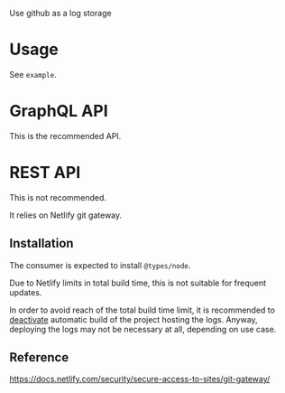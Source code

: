 Use github as a log storage

# Usage

See `example`.

# GraphQL API

This is the recommended API.

# REST API

This is not recommended.

It relies on Netlify git gateway.

## Installation

The consumer is expected to install `@types/node`.

Due to Netlify limits in total build time, this is not suitable for frequent
updates.

In order to avoid reach of the total build time limit, it is recommended to
[deactivate](https://docs.netlify.com/configure-builds/stop-or-activate-builds/) automatic build of the project hosting the logs.
Anyway, deploying the logs may not be necessary at all, depending on use case.

## Reference

https://docs.netlify.com/security/secure-access-to-sites/git-gateway/
